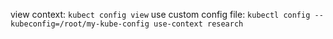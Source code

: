 view context: `kubect config view`
use custom config file: `kubectl config --kubeconfig=/root/my-kube-config use-context research`
